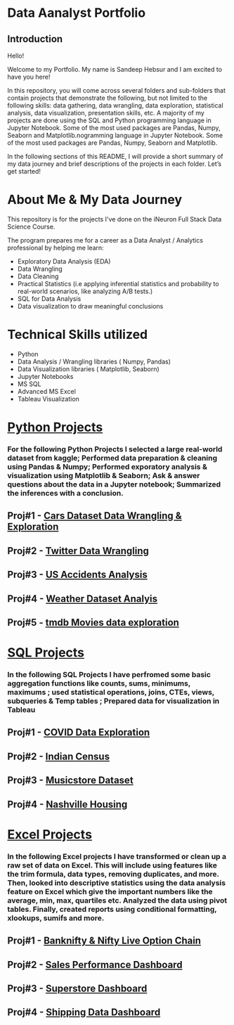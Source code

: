 # Data Aanalyst Portfolio

## Introduction

Hello!

Welcome to my Portfolio. My name is Sandeep Hebsur and I am excited to have you here!

In this repository, you will come across several folders and sub-folders that contain projects that demonstrate the following, but not limited to the following skills: data gathering, data wrangling, data exploration, statistical analysis, data visualization, presentation skills, etc. A majority of my projects are done using the SQL and Python programming language in Jupyter Notebook. Some of the most used packages are Pandas, Numpy, Seaborn and Matplotlib.nogramming language in Jupyter Notebook. Some of the most used packages are Pandas, Numpy, Seaborn and Matplotlib.

In the following sections of this README, I will provide a short summary of my data journey and brief descriptions of the projects in each folder. Let’s get started!

# About Me & My Data Journey














This repository is for the projects I've done on the iNeuron Full Stack Data Science Course.

The program prepares me for a career as a Data Analyst / Analytics professional by helping me learn:
* Exploratory Data Analysis (EDA)
* Data Wrangling
* Data Cleaning
* Practical Statistics (i.e applying inferential statistics and probability to real-world scenarios, like analyzing A/B tests.)
* SQL for Data Analysis
* Data visualization to draw meaningful conclusions

# Technical Skills utilized

* Python
* Data Analysis / Wrangling libraries ( Numpy, Pandas)
* Data Visualization libraries ( Matplotlib, Seaborn)
* Jupyter Notebooks
* MS SQL
* Advanced MS Excel
* Tableau Visualization

# [Python Projects](https://github.com/DataOdyssey/PortfolioProjects/tree/main/Python%20Projects)

### For the following Python Projects I selected a large real-world dataset from kaggle; Performed data preparation & cleaning using Pandas & Numpy; Performed exporatory analysis & visualization using Matplotlib & Seaborn; Ask & answer questions about the data in a Jupyter notebook; Summarized the inferences with a conclusion.

## Proj#1 - [Cars Dataset Data Wrangling & Exploration](https://github.com/DataOdyssey/PortfolioProjects/blob/main/Python%20Projects/Cars%20Dataset.ipynb)
## Proj#2 - [Twitter Data Wrangling](https://github.com/DataOdyssey/PortfolioProjects/blob/main/Python%20Projects/Twitter%20-%20Data%20Wrangling.ipynb)
## Proj#3 - [US Accidents Analysis](https://github.com/DataOdyssey/PortfolioProjects/blob/main/Python%20Projects/US-Accidents-Analysis.ipynb)
## Proj#4 - [Weather Dataset Analyis](https://github.com/DataOdyssey/PortfolioProjects/blob/main/Python%20Projects/Weather%20Dataset%20-%20Data%20analysis%20with%20Python.ipynb)
## Proj#5 - [tmdb Movies data exploration](https://github.com/DataOdyssey/PortfolioProjects/blob/main/Python%20Projects/tmdb_movies_data.ipynb)

# [SQL Projects](https://github.com/DataOdyssey/PortfolioProjects/tree/main/SQL%20Projects)

### In the following SQL Projects I have perfromed some basic aggregation functions like counts, sums, minimums, maximums ; used statistical operations, joins, CTEs, views, subqueries & Temp tables ; Prepared data for visualization in Tableau

## Proj#1 - [COVID Data Exploration](https://github.com/DataOdyssey/PortfolioProjects/blob/main/SQL%20Projects/SQL%20PROJECT%201%20-%20COVID%20DATASET%20-%20DATA%20EXPLORATION%20WITH%20MSSQL.sql)
## Proj#2 - [Indian Census](https://github.com/DataOdyssey/PortfolioProjects/blob/main/SQL%20Projects/SQL%20PROJECT%202-%20Indian%20Census.sql)
## Proj#3 - [Musicstore Dataset](https://github.com/DataOdyssey/PortfolioProjects/blob/main/SQL%20Projects/SQL%20PROJECT%203-%20MUSICSTORE%20DATASET%20-%20DATA%20ANALYSIS%20WITH%20SQL.sql)
## Proj#4 - [Nashville Housing](https://github.com/DataOdyssey/PortfolioProjects/blob/main/SQL%20Projects/SQL%20PROJECT%204%20-%20Nashville_Housing.sql)

# [Excel Projects](https://github.com/DataOdyssey/PortfolioProjects/tree/main/Excel%20Projects)

### In the following Excel projects I have transformed or clean up a raw set of data on Excel. This will include using features like the trim formula, data types, removing duplicates, and more. Then, looked into descriptive statistics using the data analysis feature on Excel which give the important numbers like the average, min, max, quartiles etc. Analyzed the data using pivot tables. Finally, created reports using conditional formatting, xlookups, sumifs and more.

## Proj#1 - [Banknifty & Nifty Live Option Chain](https://github.com/DataOdyssey/PortfolioProjects/blob/main/Excel%20Projects/Banknifty%20_%20Nifty%20Live%20OptionChain.xlsx)
## Proj#2 - [Sales Performance Dashboard](https://github.com/DataOdyssey/PortfolioProjects/blob/main/Excel%20Projects/Excel%20-%20Sales%20Performance%20Dashboard.xlsx)
## Proj#3 - [Superstore Dashboard](https://github.com/DataOdyssey/PortfolioProjects/blob/main/Excel%20Projects/Superstore%20Dashboard.xlsx)
## Proj#4 - [Shipping Data Dashboard](https://github.com/DataOdyssey/PortfolioProjects/blob/main/Excel%20Projects/Excel%20-%20Pivot%20Tables%2C%20Pivot%20Chart%2C%20Slicers.xlsx)
